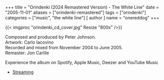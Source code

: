 +++
title = "Orindenki (2024 Remastered Version) - The White Line"
date = "2005-11-01"
aliases = ["orindenki-remastered"]
tags = ["orindenki"]
categories = ["music", "the white line"]
[ author ]
  name = "onereddog"
+++

{{< imgproc "orindenki_cd_cover.jpg" Resize "800x" />}}

Composed and produced by Peter Johnson.  
Artwork: Carlo Iacovino  
Recorded and mixed from November 2004 to June 2005.  
Remaster: Jon Carlile


Experience the album on Spotify, Apple Music, Deezer and YouTube Music

- [Streaming](https://share.amuse.io/album/the-white-line-orindenki)
